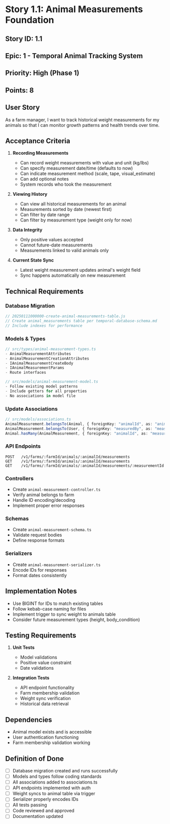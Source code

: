 # Story 1.1: Animal Measurements Foundation

## Story ID: 1.1
## Epic: 1 - Temporal Animal Tracking System
## Priority: High (Phase 1)
## Points: 8

## User Story
As a farm manager, I want to track historical weight measurements for my animals so that I can monitor growth patterns and health trends over time.

## Acceptance Criteria
1. **Recording Measurements**
   - Can record weight measurements with value and unit (kg/lbs)
   - Can specify measurement date/time (defaults to now)
   - Can indicate measurement method (scale, tape, visual_estimate)
   - Can add optional notes
   - System records who took the measurement

2. **Viewing History**
   - Can view all historical measurements for an animal
   - Measurements sorted by date (newest first)
   - Can filter by date range
   - Can filter by measurement type (weight only for now)

3. **Data Integrity**
   - Only positive values accepted
   - Cannot future-date measurements
   - Measurements linked to valid animals only

4. **Current State Sync**
   - Latest weight measurement updates animal's weight field
   - Sync happens automatically on new measurement

## Technical Requirements

### Database Migration
```javascript
// 20250111000000-create-animal-measurements-table.js
// Create animal_measurements table per temporal-database-schema.md
// Include indexes for performance
```

### Models & Types
```typescript
// src/types/animal-measurement-types.ts
- AnimalMeasurementAttributes
- AnimalMeasurementCreationAttributes  
- IAnimalMeasurementCreateBody
- IAnimalMeasurementParams
- Route interfaces

// src/models/animal-measurement-model.ts
- Follow existing model patterns
- Include getters for all properties
- No associations in model file
```

### Update Associations
```typescript
// src/models/associations.ts
AnimalMeasurement.belongsTo(Animal, { foreignKey: "animalId", as: "animal" });
AnimalMeasurement.belongsTo(User, { foreignKey: "measuredBy", as: "measurer" });
Animal.hasMany(AnimalMeasurement, { foreignKey: "animalId", as: "measurements" });
```

### API Endpoints
```
POST   /v1/farms/:farmId/animals/:animalId/measurements
GET    /v1/farms/:farmId/animals/:animalId/measurements
GET    /v1/farms/:farmId/animals/:animalId/measurements/:measurementId
```

### Controllers
- Create `animal-measurement-controller.ts`
- Verify animal belongs to farm
- Handle ID encoding/decoding
- Implement proper error responses

### Schemas
- Create `animal-measurement-schema.ts`
- Validate request bodies
- Define response formats

### Serializers
- Create `animal-measurement-serializer.ts`
- Encode IDs for responses
- Format dates consistently

## Implementation Notes
- Use BIGINT for IDs to match existing tables
- Follow kebab-case naming for files
- Implement trigger to sync weight to animals table
- Consider future measurement types (height, body_condition)

## Testing Requirements
1. **Unit Tests**
   - Model validations
   - Positive value constraint
   - Date validations

2. **Integration Tests**
   - API endpoint functionality
   - Farm membership validation
   - Weight sync verification
   - Historical data retrieval

## Dependencies
- Animal model exists and is accessible
- User authentication functioning
- Farm membership validation working

## Definition of Done
- [ ] Database migration created and runs successfully
- [ ] Models and types follow coding standards
- [ ] All associations added to associations.ts
- [ ] API endpoints implemented with auth
- [ ] Weight syncs to animal table via trigger
- [ ] Serializer properly encodes IDs
- [ ] All tests passing
- [ ] Code reviewed and approved
- [ ] Documentation updated